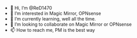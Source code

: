 - 👋 Hi, I’m @ReD1470
- 👀 I’m interested in Magic Mirror, OPNsense
- 🌱 I’m currently learning, well all the time. 
- 💞️ I’m looking to collaborate on Magic Mirror or OPNsense
- 📫 How to reach me, PM is the best way

<!---
ReD1470/ReD1470 is a ✨ special ✨ repository because its `README.md` (this file) appears on your GitHub profile.
You can click the Preview link to take a look at your changes.
--->
